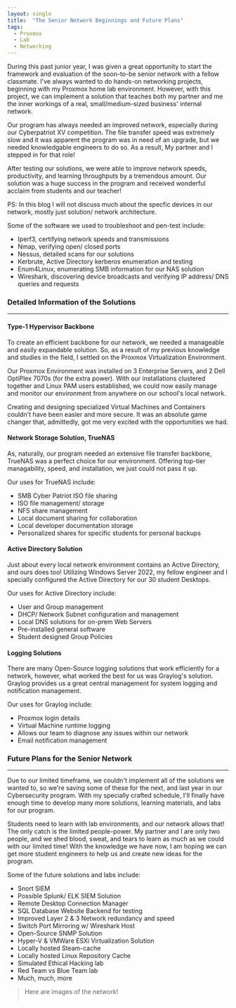 ```yaml
---
layout: single
title:  "The Senior Network Beginnings and Future Plans"
tags:
  - Proxmox
  - Lab
  - Networking
---
```


During this past junior year, I was given a great opportunity to start the framework and evaluation of the soon-to-be senior network with a fellow classmate. I've always wanted to do hands-on networking projects, beginning with my Proxmox home lab environment. However, with this project, we can implement a solution that teaches both my partner and me the inner workings of a real, small/medium-sized business' internal network.

Our program has always needed an improved network, especially during our Cyberpatriot XV competition. The file transfer speed was extremely slow and it was apparent the program was in need of an upgrade, but we needed knowledgable engineers to do so. As a result, My partner and I stepped in for that role!

After testing our solutions, we were able to improve network speeds, productivity, and learning throughputs by a tremendous amount. Our solution was a huge success in the program and received wonderful acclaim from students and our teacher!

PS: In this blog I will not discuss much about the specfic devices in our network, mostly just solution/ network architecture.

Some of the software we used to troubleshoot and pen-test include:
- Iperf3, certifying network speeds and transmissions
- Nmap, verifying open/ closed ports
- Nessus, detailed scans for our solutions
- Kerbrute, Active Directory kerberos enumeration and testing
- Enum4Linux, enumerating SMB information for our NAS solution
- Wireshark, discovering device broadcasts and verifying IP address/ DNS queries and requests

### Detailed Information of the Solutions
---

#### Type-1 Hypervisor Backbone

To create an efficient backbone for our network, we needed a manageable and easily expandable solution. So, as a result of my previous knowledge and studies in the field, I settled on the Proxmox Virtualization Environment.

Our Proxmox Environment was installed on 3 Enterprise Servers, and 2 Dell OptiPlex 7070s (for the extra power). With our installations clustered together and Linux PAM users established, we could now easily manage and monitor our environment from anywhere on our school's local network.

Creating and designing specialized Virtual Machines and Containers couldn't have been easier and more secure. It was an absolute game changer that, admittedly, got me very excited with the opportunities we had.


#### Network Storage Solution, TrueNAS

As, naturally, our program needed an extensive file transfer backbone, TrueNAS was a perfect choice for our environment. Offering top-tier managability, speed, and installation, we just could not pass it up.

Our uses for TrueNAS include:
- SMB Cyber Patriot ISO file sharing
- ISO file management/ storage
- NFS share management
- Local document sharing for collaboration
- Local developer documentation storage
- Personalized shares for specific students for personal backups

#### Active Directory Solution

Just about every local network environment contains an Active Directory, and ours does too! Utilizing Windows Server 2022, my fellow engineer and I specially configured the Active Directory for our 30 student Desktops.

Our uses for Active Directory include:
- User and Group management 
- DHCP/ Network Subnet configuration and management
- Local DNS solutions for on-prem Web Servers
- Pre-installed general software
- Student designed Group Policies

#### Logging Solutions

There are many Open-Source logging solutions that work efficiently for a network, however, what worked the best for us was Graylog's solution. Graylog provides us a great central management for system logging and notification management.

Our uses for Graylog include:
- Proxmox login details
- Virtual Machine runtime logging
- Allows our team to diagnose any issues within our network
- Email notification management



### Future Plans for the Senior Network 
---

Due to our limited timeframe, we couldn't implement all of the solutions we wanted to, so we're saving some of these for the next, and last year in our Cybersecurity program. With my specially crafted schedule, I'll finally have enough time to develop many more solutions, learning materials, and labs for our program.

Students need to learn with lab environments, and our network allows that! The only catch is the limited people-power. My partner and I are only two people, and we shed blood, sweat, and tears to learn as much as we could with our limited time! With the knowledge we have now, I am hoping we can get more student engineers to help us and create new ideas for the program.

Some of the future solutions and labs include:
- Snort SIEM
- Possible Splunk/ ELK SIEM Solution
- Remote Desktop Connection Manager
- SQL Database Website Backend for testing
- Improved Layer 2 & 3 Network redundancy and speed
- Switch Port Mirroring w/ Wireshark Host
- Open-Source SNMP Solution
- Hyper-V & VMWare ESXi Virtualization Solution
- Locally hosted Steam-cache
- Locally hosted Linux Repository Cache
- Simulated Ethical Hacking lab
- Red Team vs Blue Team lab
- Much, much, more

>Here are images of the network!
>
><img src="{{ site.url }}{{ site.baseurl }}/images/seniornetwork1.jpg" alt="" class="full">



>
><img src="{{ site.url }}{{ site.baseurl }}/images/seniornetwork2.jpg" alt="" class="full">
>